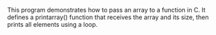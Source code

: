 This program demonstrates how to pass an array to a function in C. It defines a printarray() function that receives the array and its size, then prints all elements using a loop.
